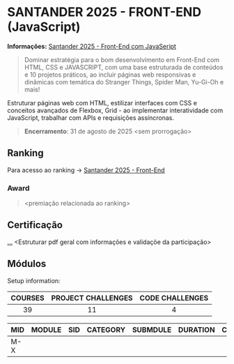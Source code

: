 # SANTANDER 2025 - FRONT-END (JavaScript)

**Informações:** [Santander 2025 - Front-End com JavaSeript]()

> Dominar estratégia para o bom desenvolvimento em Front-End com HTML, CSS e JAVASCRIPT, com uma base estruturada de conteúdos e 10 projetos práticos, ao incluir páginas web responsivas e dinâmicas com temática do Stranger Things, Spider Man, Yu-Gi-Oh e mais!

Estruturar páginas web com HTML, estilizar interfaces com CSS e conceitos avançados de Flexbox, Grid - ao implementar interatividade com JavaScript, trabalhar com APIs e requisições assíncronas.

> **Encerramento**: 31 de agosto de 2025 <sem prorrogação> 

## Ranking

Para acesso ao ranking -> [Santander 2025 - Front-End](https://web.dio.me/track/santander-2025-front-end?order=newest&page=1&search=&tab=ranking)

<adicionar imagem>

### Award

> <premiação relacionada ao ranking>

## Certificação
[...]() <Estruturar pdf geral com informações e validaçõe da participação>

## Módulos

Setup information: 

|COURSES|PROJECT CHALLENGES|CODE CHALLENGES|
|:----: |:----:  		   |:----:  	   |
|39		|11				   |4			   | 

|MID	|MODULE 											|SID	|CATEGORY 		|SUBMDULE 				|DURATION	|CHECK					|
|:----  |:---- 												|:----	|:----:			|:----:					|:----:		|:----:					|
|M-X 	|<title>											|	   	|				| 					 	|			|:white_check_mark:		|
|		|			 										|SC-X	|Course			|<title>  				|	   		|:white_square_button:	|
|		|			 										|SC-X	|Course			|<title>  				|	   		|:white_square_button:	|
|		|			 										|SC-X	|Course			|<title>  				|	   		|:white_square_button:	|
|		|			 										|SC-X	|Course			|<title>  				|	   		|:white_square_button:	|
|		|			 										|SLP-X	|Lab Project	|<title>  				|	   		|						|
|		|													|SM-X	|Mentoring		|<title>  				|			|						|
|M-X 	|<title>											|	   	|				| 					 	|			|:white_check_mark:		|
|		|			 										|SC-X	|Course			|<title>  				|	   		|:white_square_button:	|
|		|			 										|SC-X	|Course			|<title>  				|	   		|:white_square_button:	|
|		|			 										|SC-X	|Course			|<title>  				|	   		|:white_square_button:	|
|		|			 										|SC-X	|Course			|<title>  				|	   		|:white_square_button:	|
|		|			 										|SC-X	|Course			|<title>  				|	   		|:white_square_button:	|
|		|			 										|SC-X	|Course			|<title>  				|	   		|:white_square_button:	|
|		|			 										|SLP-X	|Lab Project	|<title>  				|	   		|						|
|		|			 										|SLP-X	|Lab Project	|<title>  				|	   		|						|
|M-X 	|<title>											|	   	|				| 					 	|			|:white_check_mark:		|
|		|			 										|SC-X	|Course			|<title>  				|	   		|:white_square_button:	|
|		|			 										|SC-X	|Course			|<title>  				|	   		|:white_square_button:	|
|		|			 										|SC-X	|Course			|<title>  				|	   		|:white_square_button:	|
|		|			 										|SC-X	|Course			|<title>  				|	   		|:white_square_button:	|
|		|			 										|SLP-X	|Lab Project	|<title>  				|	   		|						|
|M-X 	|<title>											|	   	|				| 					 	|			|:white_check_mark:		|
|		|			 										|SC-X	|Course			|<title>  				|	   		|:white_square_button:	|
|		|			 										|SC-X	|Course			|<title>  				|	   		|:white_square_button:	|
|		|			 										|SLP-X	|Lab Project	|<title>  				|	   		|						|
|		|			 										|SC-X	|Course			|<title>  				|	   		|:white_square_button:	|
|		|			 										|SC-X	|Course			|<title>  				|	   		|:white_square_button:	|
|		|													|SCC-X	|Code Challenge	|<title>  				|			|						|
|		|			 										|SLP-X	|Lab Project	|<title>  				|	   		|						|
|M-X 	|<title>											|	   	|				| 					 	|			|:white_check_mark:		|
|		|			 										|SC-X	|Course			|<title>  				|	   		|:white_square_button:	|
|		|			 										|SC-X	|Course			|<title>  				|	   		|:white_square_button:	|
|		|			 										|SC-X	|Course			|<title>  				|	   		|:white_square_button:	|
|		|			 										|SC-X	|Course			|<title>  				|	   		|:white_square_button:	|
|		|			 										|SC-X	|Course			|<title>  				|	   		|:white_square_button:	|
|		|			 										|SC-X	|Course			|<title>  				|	   		|:white_square_button:	|
|		|			 										|SC-X	|Course			|<title>  				|	   		|:white_square_button:	|
|		|													|SCC-X	|Code Challenge	|<title>  				|			|						|
|		|			 										|SLP-X	|Lab Project	|<title>  				|	   		|						|
|M-X 	|<title>											|	   	|				| 					 	|			|:white_check_mark:		|
|		|			 										|SC-X	|Course			|<title>  				|	   		|:white_square_button:	|
|		|			 										|SC-X	|Course			|<title>  				|	   		|:white_square_button:	|
|		|			 										|SC-X	|Course			|<title>  				|	   		|:white_square_button:	|
|		|			 										|SC-X	|Course			|<title>  				|	   		|:white_square_button:	|
|		|			 										|SC-X	|Course			|<title>  				|	   		|:white_square_button:	|
|		|			 										|SC-X	|Course			|<title>  				|	   		|:white_square_button:	|
|		|													|SCC-X	|Code Challenge	|<title>  				|			|						|
|		|			 										|SLP-X	|Lab Project	|<title>  				|	   		|						|
|M-X 	|<title>											|	   	|				| 					 	|			|:white_check_mark:		|
|		|			 										|SC-X	|Course			|<title>  				|	   		|:white_square_button:	|
|		|			 										|SC-X	|Course			|<title>  				|	   		|:white_square_button:	|
|		|			 										|SC-X	|Course			|<title>  				|	   		|:white_square_button:	|
|		|			 										|SLP-X	|Lab Project	|<title>  				|	   		|						|
|M-X 	|<title>											|	   	|				| 					 	|			|:white_check_mark:		|
|		|			 										|SC-X	|Course			|<title>  				|	   		|:white_square_button:	|
|		|			 										|SC-X	|Course			|<title>  				|	   		|:white_square_button:	|
|		|			 										|SC-X	|Course			|<title>  				|	   		|:white_square_button:	|
|		|			 										|SC-X	|Course			|<title>  				|	   		|:white_square_button:	|
|		|			 										|SLP-X	|Lab Project	|<title>  				|	   		|						|
|		|			 										|SLP-X	|Lab Project	|<title>  				|	   		|						|
|		|													|SCC-X	|Code Challenge	|<title>  				|			|						|
|		|			 										|SC-X	|Course			|<title>  				|	   		|:white_square_button:	|

## Análise geral do BootCamp
